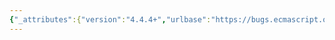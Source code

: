```yaml
---
{"_attributes":{"version":"4.4.4+","urlbase":"https://bugs.ecmascript.org/","maintainer":"dherman@mozilla.com"},"bug":{"bug_id":4498,"creation_ts":"2015-08-21 14:12:00 -0700","short_desc":"14.6.2 HasProductionInTailPosition: Typo \"represent\"","delta_ts":"2015-10-04 17:20:31 -0700","product":"ECMA-262 Edition 6","component":"editorial issues","version":"unspecified","rep_platform":"All","op_sys":"All","bug_status":"RESOLVED","resolution":"FIXED","priority":"Normal","bug_severity":"normal","everconfirmed":true,"reporter":{"uid":"andrebargull","name":"André Bargull"},"assigned_to":{"uid":"allen","name":"Allen Wirfs-Brock"},"cc":"brterlso","long_desc":[{"commentid":14659,"comment_count":0,"who":{"uid":"andrebargull","name":"André Bargull"},"bug_when":"2015-08-21 14:12:08 -0700","thetext":"14.6.2 Static Semantics: HasProductionInTailPosition\n\nTypo: \"represent\" -> \"represents\""},{"commentid":14793,"comment_count":1,"who":{"uid":"brterlso","name":"Brian Terlson"},"bug_when":"2015-10-04 17:20:31 -0700","thetext":"Fixed in ES2016 Draft."}]}}
---
```

